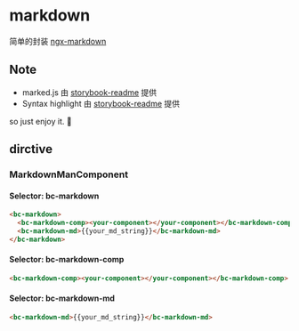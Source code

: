 # markdown

简单的封装 [ngx-markdown](https://github.com/jfcere/ngx-markdown)

## Note

- marked.js 由 [storybook-readme](https://github.com/tuchk4/storybook-readme) 提供
- Syntax highlight 由 [storybook-readme](https://github.com/tuchk4/storybook-readme) 提供

so just enjoy it. 🙂

## dirctive

### MarkdownManComponent

#### Selector: bc-markdown

```html
<bc-markdown>
  <bc-markdown-comp><your-component></your-component></bc-markdown-comp>
  <bc-markdown-md>{{your_md_string}}</bc-markdown-md>
</bc-markdown>
```

#### Selector: bc-markdown-comp

```html
<bc-markdown-comp><your-component></your-component></bc-markdown-comp>
```

#### Selector: bc-markdown-md

```html
<bc-markdown-md>{{your_md_string}}</bc-markdown-md>
```
